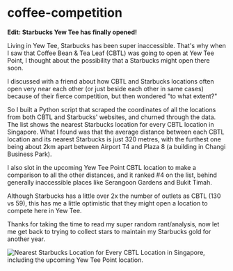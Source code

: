 # coffee-competition

__Edit: Starbucks Yew Tee has finally opened!__

Living in Yew Tee, Starbucks has been super inaccessible. That's why when I saw that Coffee Bean & Tea Leaf (CBTL) was going to open at Yew Tee Point, I thought about the possibility that a Starbucks might open there soon.

I discussed with a friend about how CBTL and Starbucks locations often open very near each other (or just beside each other in same cases) because of their fierce competition, but then wondered "to what extent?"

So I built a Python script that scraped the coordinates of all the locations from both CBTL and Starbucks' websites, and churned through the data. The list shows the nearest Starbucks location for every CBTL location in Singapore. What I found was that the average distance between each CBTL location and its nearest Starbucks is just 320 metres, with the furthest one being about 2km apart between Airport T4 and Plaza 8 (a building in Changi Business Park).

I also slot in the upcoming Yew Tee Point CBTL location to make a comparison to all the other distances, and it ranked #4 on the list, behind generally inaccessible places like Serangoon Gardens and Bukit Timah.

Although Starbucks has a little over 2x the number of outlets as CBTL (130 vs 59), this has me a little optimistic that they might open a location to compete here in Yew Tee.

Thanks for taking the time to read my super random rant/analysis, now let me get back to trying to collect stars to maintain my Starbucks gold for another year.

![Nearest Starbucks Location for Every CBTL Location in Singapore, including the upcoming Yew Tee Point location.](https://preview.redd.it/vgny0hbj4y971.jpg?width=550&format=pjpg&auto=webp&s=14a3f37c8650e7137d51eb18af36b98043b37cf6)
